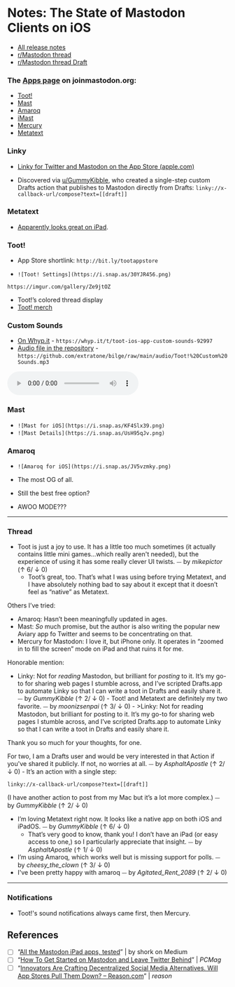 # Notes: The State of Mastodon Clients on iOS

* [All release notes](https://github.com/extratone/bilge/tree/main/documentation/Masto)
* [r/Mastodon thread](https://reddit.com/r/Mastodon/comments/mxymr1/your_thoughts_on_thirdparty_mastodon_clients_for/)
* [r/Mastodon thread Draft](drafts5://open?uuid=37917400-8CFF-49DA-BE29-DA6AFF2E7495)

### The [Apps page](https://joinmastodon.org/apps) on joinmastodon.org:
* [Toot!](https://itunes.apple.com/app/toot/id1229021451)
* [Mast](https://apps.apple.com/us/app/mast-for-mastodon/id1437429129)
* [Amaroq](https://itunes.apple.com/us/app/amarok-for-mastodon/id1214116200)
* [iMast](https://apps.apple.com/us/app/imast/id1229461703)
* [Mercury](https://apps.apple.com/us/app/mercury-for-mastodon/id1486749200)
* [Metatext](https://apps.apple.com/us/app/metatext/id1523996615)

### Linky

* [‎Linky for Twitter and Mastodon on the App Store (apple.com)](https://apps.apple.com/us/app/linky-for-twitter-and-mastodon/id438090426)

* Discovered via [u/GummyKibble](https://www.reddit.com/user/GummyKibble/), who created a single-step custom Drafts action that publishes to Mastodon directly from Drafts:
  `linky://x-callback-url/compose?text=[[draft]]`

### Metatext

* [Apparently looks great on iPad](https://reddit.com/r/Mastodon/comments/mxymr1/_/gvrz8mz/?context=1).

### Toot!

* App Store shortlink: `http://bit.ly/tootappstore`

* `![Toot! Settings](https://i.snap.as/30YJR456.png)`

`https://imgur.com/gallery/Ze9jtOZ`

* Toot!’s colored thread display
* [Toot! merch](https://sineful.threadless.com/designs/toot/accessories/sticker)

### Custom Sounds

* [On Whyp.it](https://whyp.it/t/toot-ios-app-custom-sounds-92997) - `https://whyp.it/t/toot-ios-app-custom-sounds-92997`
* [Audio file in the repository](https://github.com/extratone/bilge/blob/main/audio/Toot!%20Custom%20Sounds.mp3) - `https://github.com/extratone/bilge/raw/main/audio/Toot!%20Custom%20Sounds.mp3`

<audio controls>
  <source src="https://github.com/extratone/bilge/raw/main/audio/Toot!%20Custom%20Sounds.mp3">
</audio>

### Mast
* `![Mast for iOS](https://i.snap.as/KF4Slx39.png)`
* `![Mast Details](https://i.snap.as/UsH95qJv.png)`

### Amaroq

* `![Amaroq for iOS](https://i.snap.as/JV5vzmky.png)`

* The most OG of all.
* Still the best free option?
* AWOO MODE???

***
### Thread

- Toot is just a joy to use. It has a little too much sometimes (it actually contains little mini games...which really aren't needed), but the experience of using it has some really clever UI twists. ⏤ by *mikepictor* (↑ 6/ ↓ 0)
	- Toot’s great, too. That’s what I was using before trying Metatext, and I have absolutely nothing bad to say about it except that it doesn’t feel as “native” as Metatext.

Others I’ve tried:

-	Amaroq: Hasn’t been meaningfully updated in ages.
-	Mast: _So_ much promise, but the author is also writing the popular new Aviary app fo Twitter and seems to be concentrating on that.
-	Mercury for Mastodon: I love it, but iPhone only. It operates in “zoomed in to fill the screen” mode on iPad and that ruins it for me.

Honorable mention:

-	Linky: Not for _reading_ Mastodon, but brilliant for _posting_ to it. It’s my go-to for sharing web pages I stumble across, and I’ve scripted Drafts.app to automate Linky so that I can write a toot in Drafts and easily share it. ⏤ by *GummyKibble* (↑ 2/ ↓ 0)
		- Toot! and Metatext are definitely my two favorite. ⏤ by *moonizsenpai* (↑ 3/ ↓ 0)
		- >Linky: Not for reading Mastodon, but brilliant for posting to it. It’s my go-to for sharing web pages I stumble across, and I’ve scripted Drafts.app to automate Linky so that I can write a toot in Drafts and easily share it.

Thank you so much for your thoughts, for one.

For two, I am a Drafts user and would be very interested in that Action if you've shared it publicly. If not, no worries at all. ⏤ by *AsphaltApostle* (↑ 2/ ↓ 0)
			- It’s an action with a single step:

    linky://x-callback-url/compose?text=[[draft]]

(I have another action to post from my Mac but it’s a lot more complex.) ⏤ by *GummyKibble* (↑ 2/ ↓ 0)
- I’m loving Metatext right now. It looks like a native app on both iOS and iPadOS. ⏤ by *GummyKibble* (↑ 6/ ↓ 0)
	- That’s very good to know, thank you! I don’t have an iPad (or easy access to one,) so I particularly appreciate that insight. ⏤ by *AsphaltApostle* (↑ 1/ ↓ 0)
- I’m using Amaroq, which works well but is missing support for polls. ⏤ by *cheesy_the_clown* (↑ 3/ ↓ 0)
- I've been pretty happy with amaroq ⏤ by *Agitated_Rent_2089* (↑ 2/ ↓ 0)

---

### Notifications

* Toot!'s sound notifications always came first, then Mercury.

## References

- [ ] “[All the Mastodon iPad apps, tested](https://medium.com/@KUKxFT3T/all-the-mastodon-ipad-apps-tested-6b65bddc7853)” | by shork on Medium 
- [ ] “[How To Get Started on Mastodon and Leave Twitter Behind](https://www.pcmag.com/how-to/how-to-get-started-on-mastodon-and-leave-twitter-behind)” | *PCMag*
- [ ] “[Innovators Are Crafting Decentralized Social Media Alternatives. Will App Stores Pull Them Down? – Reason.com](https://reason.com/2020/09/09/innovators-are-crafting-decentralized-social-media-alternatives-will-app-stores-pull-them-down/)” | *reason*
